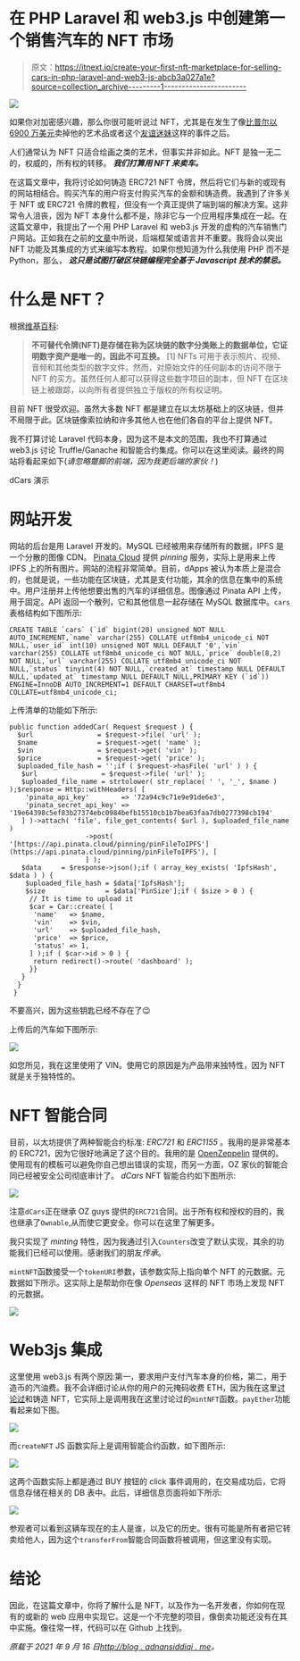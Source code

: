 # 在 PHP Laravel 和 web3.js 中创建第一个销售汽车的 NFT 市场

> 原文：<https://itnext.io/create-your-first-nft-marketplace-for-selling-cars-in-php-laravel-and-web3-js-abcb3a027a1e?source=collection_archive---------1----------------------->

![](img/0531973f54cf7b59b7b0af86e2343fcb.png)

如果你对加密感兴趣，那么你很可能听说过 NFT，尤其是在发生了像[比普尔以 6900 万美元](https://www.theverge.com/2021/3/11/22325054/beeple-christies-nft-sale-cost-everydays-69-million)卖掉他的艺术品或者这个[友谊迷妹](https://www.dawn.com/news/1638372)这样的事件之后。

人们通常认为 NFT 只适合绘画之类的艺术，但事实并非如此。NFT 是独一无二的，权威的，所有权的转移。 ***我们打算用 NFT 来卖车。***

在这篇文章中，我将讨论如何铸造 ERC721 NFT 令牌，然后将它们与新的或现有的网站相结合。购买汽车的用户将支付购买汽车的金额和铸造费。我遇到了许多关于 NFT 或 ERC721 令牌的教程，但没有一个真正提供了端到端的解决方案。这非常令人沮丧，因为 NFT 本身什么都不是，除非它与一个应用程序集成在一起。在这篇文章中，我提出了一个用 PHP Laravel 和 web3.js 开发的虚构的汽车销售门户网站。正如我在之前的[文章](http://blog.adnansiddiqi.me/build-your-first-solidity-dapp-with-web3-js-and-metamask/)中所说，后端框架或语言并不重要。我将会以突出 NFT 功能及其集成的方式来编写本教程。如果你想知道为什么我使用 PHP 而不是 Python，那么， ***这只是试图打破区块链编程完全基于 Javascript 技术的禁忌。***

# 什么是 NFT？

根据[维基百科](https://en.wikipedia.org/wiki/Non-fungible_token):

> **不可替代令牌(NFT)是存储在称为区块链的数字分类账上的数据单位，它证明数字资产是唯一的，因此不可互换。** [1] NFTs 可用于表示照片、视频、音频和其他类型的数字文件。然而，对原始文件的任何副本的访问不限于 NFT 的买方。虽然任何人都可以获得这些数字项目的副本，但 NFT 在区块链上被跟踪，以向所有者提供独立于版权的所有权证明。

目前 NFT 很受欢迎。虽然大多数 NFT 都是建立在以太坊基础上的区块链，但并不局限于此。区块链像索拉纳和许多其他人也在他们各自的平台上提供 NFT。

我不打算讨论 Laravel 代码本身，因为这不是本文的范围，我也不打算通过 web3.js 讨论 Truffle/Ganache 和智能合约集成。你可以在这里阅读。最终的网站将看起来如下(*请忽略蹩脚的前端，因为我更后端的家伙！*)

dCars 演示

# 网站开发

网站的后台是用 Laravel 开发的。MySQL 已经被用来存储所有的数据，IPFS 是一个分散的图像 CDN。 [Pinata Cloud](https://www.pinata.cloud/) 提供 *pinning* 服务，实际上是用来上传 IPFS 上的所有图片。网站的流程非常简单。目前，dApps 被认为本质上是混合的，也就是说，一些功能在区块链，尤其是支付功能，其余的信息在集中的系统中。用户注册并上传他想要出售的汽车的详细信息。图像通过 Pinata API 上传，用于固定。API 返回一个散列，它和其他信息一起存储在 MySQL 数据库中。`cars`表格结构如下图所示:

```
CREATE TABLE `cars` (`id` bigint(20) unsigned NOT NULL AUTO_INCREMENT,`name` varchar(255) COLLATE utf8mb4_unicode_ci NOT NULL,`user_id` int(10) unsigned NOT NULL DEFAULT '0',`vin` varchar(255) COLLATE utf8mb4_unicode_ci NOT NULL,`price` double(8,2) NOT NULL,`url` varchar(255) COLLATE utf8mb4_unicode_ci NOT NULL,`status` tinyint(4) NOT NULL,`created_at` timestamp NULL DEFAULT NULL,`updated_at` timestamp NULL DEFAULT NULL,PRIMARY KEY (`id`)) ENGINE=InnoDB AUTO_INCREMENT=1 DEFAULT CHARSET=utf8mb4 COLLATE=utf8mb4_unicode_ci;
```

上传清单的功能如下所示:

```
public function addedCar( Request $request ) {
  $url                = $request->file( 'url' );
  $name               = $request->get( 'name' );
  $vin                = $request->get( 'vin' );
  $price              = $request->get( 'price' );
  $uploaded_file_hash = '';if ( $request->hasFile( 'url' ) ) {
   $url                = $request->file( 'url' );
   $uploaded_file_name = strtolower( str_replace( ' ', '_', $name ) );$response = Http::withHeaders( [
    'pinata_api_key'        => '72a94c9c71e9e91de6e3',
    'pinata_secret_api_key' => '19e64398c5ef83b27374ebc0984befb15510cb1b7bea63faa7db0277398cb194'
   ] )->attach( 'file', file_get_contents( $url ), $uploaded_file_name )
                   ->post( '[https://api.pinata.cloud/pinning/pinFileToIPFS'](https://api.pinata.cloud/pinning/pinFileToIPFS'), [
                   ] );
   $data     = $response->json();if ( array_key_exists( 'IpfsHash', $data ) ) {
    $uploaded_file_hash = $data['IpfsHash'];
    $size               = $data['PinSize'];if ( $size > 0 ) {
     // It is time to upload it
     $car = Car::create( [
      'name'   => $name,
      'vin'    => $vin,
      'url'    => $uploaded_file_hash,
      'price'  => $price,
      'status' => 1,
     ] );if ( $car->id > 0 ) {
      return redirect()->route( 'dashboard' );
     }}
   }
  }
 }
```

不要高兴，因为这些钥匙已经不存在了😉

上传后的汽车如下图所示:

![](img/b231985fbf85b278c96ea3122ab953ad.png)

如您所见，我在这里使用了 VIN。使用它的原因是为产品带来独特性，因为 NFT 就是关于独特性的。

# NFT 智能合同

目前，以太坊提供了两种智能合约标准: *ERC721* 和 *ERC1155* 。我用的是非常基本的 ERC721，因为它很好地满足了这个目的。我用的是 [OpenZeppelin](https://docs.openzeppelin.com/contracts/2.x/erc721) 提供的。使用现有的模板可以避免你自己想出错误的实现，而另一方面，OZ 家伙的智能合同已经被安全公司彻底审计了。 *dCars* NFT 智能合约如下图所示:

![](img/8bd7301c9734d91acac5a47ec4976e65.png)

注意`dCars`正在继承 OZ guys 提供的`ERC721`合同。出于所有权和授权的目的，我也继承了`Ownable`,从而使它更安全。你可以在这里了解更多。

我只实现了 *minting* 特性，因为我通过引入`Counters`改变了默认实现，其余的功能我们已经可以使用。感谢我们的朋友*传承*。

`mintNFT`函数接受一个`tokenURI`参数，该参数实际上指向单个 NFT 的元数据。元数据如下所示。这实际上是帮助你在像 *Openseas* 这样的 NFT 市场上发现 NFT 的元数据。

![](img/0f44359e0dd8fdf8d9c1d430a6d50fce.png)

# Web3js 集成

这里使用 web3.js 有两个原因:第一，要求用户支付汽车本身的价格，第二，用于造币的汽油费。我不会详细讨论从你的用户的元掩码收费 ETH，因为我在这里[讨论过](http://blog.adnansiddiqi.me/develop-your-first-decentralized-ecommerce-application-with-python-flask-and-metamask/)和铸造 NFT，它实际上是调用我在这里讨论过的`mintNFT`函数。`payEther`功能看起来如下图。

![](img/f4c4c229ad4cd1b1f159f787c260c16e.png)

而`createNFT` JS 函数实际上是调用智能合约函数，如下图所示:

![](img/9f085f85e7831469931913ccd4687ddc.png)

这两个函数实际上都是通过 BUY 按钮的 click 事件调用的，在交易成功后，它将信息存储在相关的 DB 表中。此后，详细信息页面将如下所示:

![](img/314d9a90a1cbc2c9230bd5c0262a7a6c.png)

参观者可以看到这辆车现在的主人是谁，以及它的历史。很有可能是所有者把它转卖给他人，因为这个`transferFrom`智能合同函数将被调用，但这里没有实现。

# 结论

因此，在这篇文章中，你将了解什么是 NFT，以及作为一名开发者，你如何在现有的或新的 web 应用中实现它。这是一个不完整的项目，像倒卖功能还没有在其中实施。像往常一样，代码可以在 Github 上找到。

*原载于 2021 年 9 月 16 日*[*http://blog . adnansiddiqi . me*](http://blog.adnansiddiqi.me/create-your-first-nft-market-place-for-selling-cars-in-php-laravel-and-web3-js/)*。*